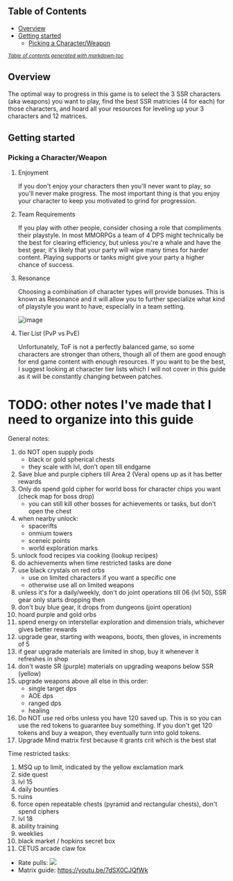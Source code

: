 ## Table of Contents

  * [Overview](#overview)
  * [Getting started](#getting-started)
    + [Picking a Character/Weapon](#picking-a-character-weapon)

<small><i><a href='http://ecotrust-canada.github.io/markdown-toc/'>Table of contents generated with markdown-toc</a></i></small>

## Overview

The optimal way to progress in this game is to select the 3 SSR characters (aka weapons) you want to play, find the best SSR matricies (4 for each) for those characters, and hoard all your resources for leveling up your 3 characters and 12 matrices.

## Getting started

### Picking a Character/Weapon

1. Enjoyment

    If you don't enjoy your characters then you'll never want to play, so you'll never make progress. The most important thing is that you enjoy your character to keep you motivated to grind for progression.    

1. Team Requirements

    If you play with other people, consider chosing a role that compliments their playstyle. In most MMORPGs a team of 4 DPS might technically be the best for clearing efficiency, but unless you're a whale and have the best gear, it's likely that your party will wipe many times for harder content. Playing supports or tanks might give your party a higher chance of success.

1. Resonance

    Choosing a combination of character types will provide bonuses. This is known as Resonance and it will allow you to further specialize what kind of playstyle you want to have, especially in a team setting.

    ![image](https://user-images.githubusercontent.com/19635286/183746466-0ee5d3b3-bef4-42ce-bede-3cb684548311.png)

1. Tier List (PvP vs PvE)

    Unfortunately, ToF is not a perfectly balanced game, so some characters are stronger than others, though all of them are good enough for end game content with enough resources. If you want to be the best, I suggest looking at character tier lists which I will not cover in this guide as it will be constantly changing between patches.

# TODO: other notes I've made that I need to organize into this guide

General notes:
1. do NOT open supply pods
    - black or gold spherical chests
    - they scale with lvl, don't open till endgame
2. Save blue and purple ciphers till Area 2 (Vera) opens up as it has better rewards
3. Only do spend gold cipher for world boss for character chips you want (check map for boss drop)
    - you can still kill other bosses for achievements or tasks, but don't open the chest
2. when nearby unlock:
    - spacerifts
    - onmium towers
    - sceneic points
    - world exploration marks
3. unlock food recipes via cooking (lookup recipes)
4. do achievements when time restricted tasks are done
5. use black crystals on red orbs
    - use on limited characters if you want a specific one
    - otherwise use all on limited weapons
6. unless it's for a daily/weekly, don't do joint operations till 06 (lvl 50), SSR gear only starts dropping then
7. don't buy blue gear, it drops from dungeons (joint operation)
8. hoard purple and gold orbs
9. spend energy on interstellar exploration and dimension trials, whichever gives better rewards
10. upgrade gear, starting with weapons, boots, then gloves, in increments of 5
11. if gear upgrade materials are limited in shop, buy it whenever it refreshes in shop
12. don't waste SR (purple) materials on upgrading weapons below SSR (yellow)
12. upgrade weapons above all else in this order:
    - single target dps
    - AOE dps
    - ranged dps
    - healing
13. Do NOT use red orbs unless you have 120 saved up. This is so you can use the red tokens to guarantee buy something. If you don't get 120 tokens and buy a weapon, they eventually turn into gold tokens.
14. Upgrade Mind matrix first because it grants crit which is the best stat

Time restricted tasks:
1. MSQ up to limit, indicated by the yellow exclamation mark
2. side quest
3. lvl 15
4. daily bounties
5. ruins
6. force open repeatable chests (pyramid and rectangular chests), don't spend ciphers
7. lvl 18
8. ability training
9. weeklies
10. black market / hopkins secret box
11. CETUS arcade claw fox

- Rate pulls: ![](https://user-images.githubusercontent.com/19635286/183746175-a530ffaf-1d7c-4f6f-bc82-fbac7bcc8cd5.png)
- Matrix guide: https://youtu.be/7dSX0CJQfWk
